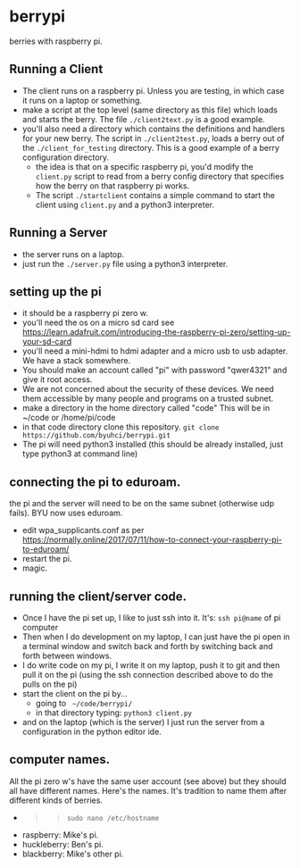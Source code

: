 # berrypi
berries with raspberry pi. 


## Running a Client

* The client runs on a raspberry pi.  Unless you are testing, in which case it runs on a laptop or something.
* make a script at the top level (same directory as this file) which loads and starts the berry.  The file `./client2text.py` is a good example. 
* you'll also need a directory which contains the definitions and handlers for your new berry.  The script in `./client2test.py`, loads a berry out of the `./client_for_testing` directory.  This is a good example of a berry configuration directory. 
    * the idea is that on a specific raspberry pi, you'd modify the `client.py` script to read from a berry config directory that specifies how the berry on that raspberry pi works. 
    * The script `./startclient` contains a simple command to start the client using `client.py` and a python3 interpreter.
    

## Running a Server

* the server runs on a laptop. 
* just run the `./server.py` file using a python3 interpreter.

## setting up the pi
* it should be a raspberry pi zero w.  
* you'll need the os on a micro sd card see https://learn.adafruit.com/introducing-the-raspberry-pi-zero/setting-up-your-sd-card
* you'll need a mini-hdmi to hdmi adapter and a micro usb to usb adapter.  We have a stack somewhere.  
* You should make an account called "pi" with password "qwer4321" and give it root access. 
* We are not concerned about the security of these devices.  We need them accessible by many people and programs on a trusted subnet.  
* make a directory in the home directory called "code"  This will be in ~/code or /home/pi/code
* in that code directory clone this repository. `git clone https://github.com/byuhci/berrypi.git `
* The pi will need python3 installed (this should be already installed, just type python3 at command line) 

## connecting the pi to eduroam. 

the pi and the server will need to be on the same subnet (otherwise udp fails). 
BYU now uses eduroam.  
* edit wpa_supplicants.conf  as per https://normally.online/2017/07/11/how-to-connect-your-raspberry-pi-to-eduroam/ 
* restart the pi.  
* magic. 

## running the client/server code. 
* Once I have the pi set up, I like to just ssh into it.  It's:  `ssh pi@name` of pi computer 
* Then when I do development on my laptop, I can just have the pi open in a terminal window and switch back and forth by switching back and forth between windows. 
* I do write code on my pi, I write it on my laptop, push it to git and then pull it on the pi (using the ssh connection described above to do the pulls on the pi)
* start the client on the pi by... 
  * going to ` ~/code/berrypi/` 
  * in that directory typing:  `python3 client.py`
* and on the laptop (which is the server) I just run the server from a configuration in the python editor ide. 

## computer names. 
All the pi zero w's have the same user account (see above) but they should all have different names.  Here's the names. 
It's tradition to name them after different kinds of berries.   
* >> `sudo nano /etc/hostname`
* raspberry:  Mike's pi.  
* huckleberry: Ben's pi.
* blackberry: Mike's other pi.  

